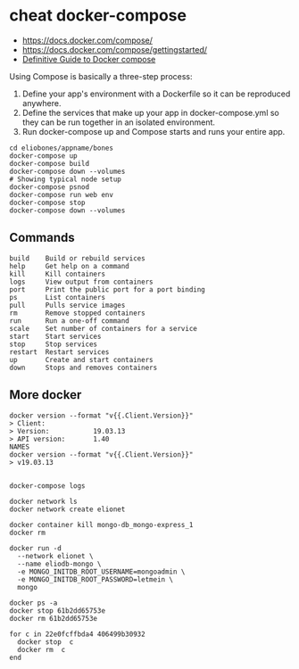 # cheat docker-compose

- <https://docs.docker.com/compose/>
- <https://docs.docker.com/compose/gettingstarted/>
- [Definitive Guide to Docker compose](https://gabrieltanner.org/blog/docker-compose)

Using Compose is basically a three-step process:

1. Define your app's environment with a Dockerfile so it can be reproduced anywhere.
2. Define the services that make up your app in docker-compose.yml so they can be run together in an isolated environment.
3. Run docker-compose up and Compose starts and runs your entire app.

```shell
cd eliobones/appname/bones
docker-compose up
docker-compose build
docker-compose down --volumes
# Showing typical node setup
docker-compose psnod
docker-compose run web env
docker-compose stop
docker-compose down --volumes
```

## Commands

```
build    Build or rebuild services
help     Get help on a command
kill     Kill containers
logs     View output from containers
port     Print the public port for a port binding
ps       List containers
pull     Pulls service images
rm       Remove stopped containers
run      Run a one-off command
scale    Set number of containers for a service
start    Start services
stop     Stop services
restart  Restart services
up       Create and start containers
down     Stops and removes containers
```

## More docker

```shell
docker version --format "v{{.Client.Version}}"
> Client:
> Version:           19.03.13
> API version:       1.40
NAMES
docker version --format "v{{.Client.Version}}"
> v19.03.13


docker-compose logs

docker network ls
docker network create elionet

docker container kill mongo-db_mongo-express_1
docker rm

docker run -d
  --network elionet \
  --name eliodb-mongo \
  -e MONGO_INITDB_ROOT_USERNAME=mongoadmin \
  -e MONGO_INITDB_ROOT_PASSWORD=letmein \
  mongo

docker ps -a
docker stop 61b2dd65753e
docker rm 61b2dd65753e
```

```
for c in 22e0fcffbda4 406499b30932
  docker stop  c
  docker rm  c
end
```
